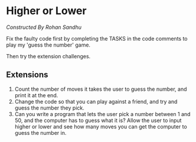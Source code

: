 # Higher or Lower
*Constructed By Rohan Sandhu*

Fix the faulty code first by completing the TASKS in the code comments to play my 'guess the number' game.

Then try the extension challenges.

## Extensions
1. Count the number of moves it takes the user to guess the number, and print it at the end.
2. Change the code so that you can play against a friend, and try and guess the number they pick.
3. Can you write a program that lets the user pick a number between 1 and 50, and the computer has to guess what it is? Allow the user to input higher or lower and see how many moves you can get the computer to guess the number in.